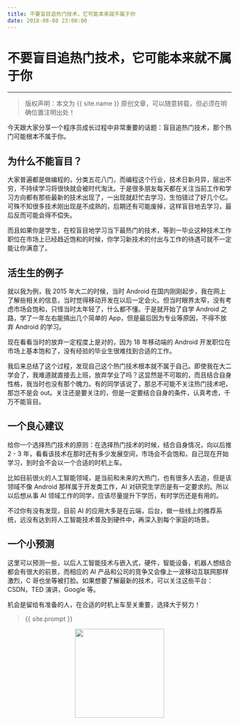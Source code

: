 ```yaml
---
title: 不要盲目追热门技术，它可能本来就不属于你
date: 2018-08-08 23:00:00
---
```

# 不要盲目追热门技术，它可能本来就不属于你
***
> 版权声明：本文为 {{ site.name }} 原创文章，可以随意转载，但必须在明确位置注明出处！

今天跟大家分享一个程序员成长过程中非常重要的话题：盲目追热门技术，那个热门可能根本不属于你。

## 为什么不能盲目？

大家普遍都是做编程的，分类五花八门，而编程这个行业，技术日新月异，层出不穷，不持续学习将很快就会被时代淘汰。于是很多朋友每天都在关注当前工作和学习方向都有那些最新的技术出现了，一出现就赶忙去学习，生怕错过了好几个亿。可殊不知很多技术刚出现是不成熟的，后期还有可能废掉，这样盲目地去学习，最后反而可能会得不偿失。

而且如果你是学生，在校盲目地学习当下最热门的技术，等到一毕业这种技术工作职位在市场上已经趋近饱和的时候，你学习新技术的付出与工作的待遇可就不一定能让你满意了。

## 活生生的例子

就以我为例，我 2015 年大二的时候，当时 Android 在国内刚刚起步，我在网上了解些相关的信息，当时觉得移动开发在以后一定会火。但当时眼界太窄，没有考虑市场会饱和，只怪当时太年轻了，什么都不懂。于是就开始了自学 Android 之路，学了一年左右能搞出几个简单的 App，但是最后因为专业等原因，不得不放弃 Android 的学习。

现在看看当时的放弃一定程度上是对的，因为 18 年移动端的 Android 开发职位在市场上基本饱和了，没有经验的毕业生很难找到合适的工作。

我后来总结了这个过程，发现自己这个热门技术根本就不属于自己。即使我在大二学会了，我难道就直接去上班，放弃学业了吗？这显然是不可取的，而且结合自身性格，我当时也没有那个魄力。有的同学该说了，那总不可能不关注热门技术吧，那岂不是会 out。关注还是要关注的，但是一定要结合自身的条件，认真考虑，千万不能盲目。

## 一个良心建议

给你一个选择热门技术的原则：在选择热门技术的时候，结合自身情况，向以后推 2 - 3 年，看看该技术在那时还有多少发展空间，市场会不会饱和，自己现在开始学习，到时会不会以一个合适的时机上车。

比如目前很火的人工智能领域，是当前和未来的大热门，也有很多人去追，但是该领域不像 Android 那样属于开发类工作，AI 对研究生学历是有一定要求的。所以以后想从事 AI 领域工作的同学，应该尽量提升下学历，有时学历还是有用的。

不过你有没有发现，目前 AI 的应用大多是在云端，后台，做一些线上的推荐系统，远没有达到将人工智能技术普及到硬件中，再深入到每个家庭的场景。

## 一个小预测

这里可以预测一些，以后人工智能技术与嵌入式，硬件，智能设备，机器人想结合都会有很大的前景，而相应的 AI 产品和公司的竞争又会像上一波移动互联网那样激烈，C 哥也坐等被打脸。如果想要了解最新的技术，可以关注这些平台：CSDN，TED 演讲，Google 等。

机会是留给有准备的人，在合适的时机上车至关重要，选择大于努力！


> {{ site.prompt }}

<div  align="center">
<img src="{{ site.url }}/images/wechart.jpg" width = "200" height = "200"/>
